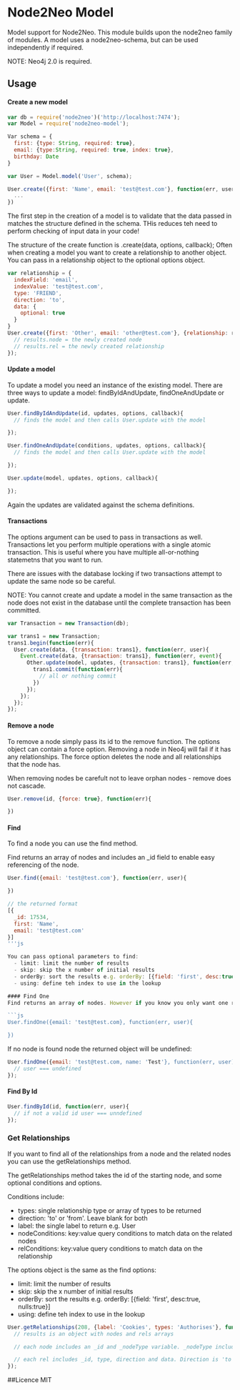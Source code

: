 # Node2Neo Model

Model support for Node2Neo. This module builds upon the node2neo family of modules.
A model uses a node2neo-schema, but can be used independently if required.

NOTE: Neo4j 2.0 is required.

## Usage

#### Create a new model

```js
var db = require('node2neo')('http://localhost:7474');
var Model = require('node2neo-model');

Var schema = {
  first: {type: String, required: true},
  email: {type:String, required: true, index: true},
  birthday: Date
}

var User = Model.model('User', schema);

User.create({first: 'Name', email: 'test@test.com'}, function(err, user){
  ...
})
```
The first step in the creation of a model is to validate that the data passed in matches the structure defined in the schema. THis reduces teh need to perform checking of input data in your code!


The structure of the create function is .create(data, options, callback);
Often when creating a model you want to create a relationship to another object. You can pass in a relationship object to the optional options object.

```js
var relationship = {
  indexField: 'email',
  indexValue: 'test@test.com',
  type: 'FRIEND',
  direction: 'to',
  data: {
    optional: true
  }
}
User.create({first: 'Other', email: 'other@test.com'}, {relationship: relationship}, function(err, results){
  // results.node = the newly created node
  // results.rel = the newly created relationship
});
```

#### Update a model
To update a model you need an instance of the existing model. There are three ways to update a model: findByIdAndUpdate, findOneAndUpdate or update.

```js
User.findByIdAndUpdate(id, updates, options, callback){
  // finds the model and then calls User.update with the model

});

User.findOneAndUpdate(conditions, updates, options, callback){
  // finds the model and then calls User.update with the model

});

User.update(model, updates, options, callback){

});
```

Again the updates are validated against the schema definitions.


#### Transactions
The options argument can be used to pass in transactions as well. Transactions let you perform multiple operations with a single atomic transaction. This is useful where you have multiple all-or-nothing statemetns that you want to run.

There are issues with the database locking if two transactions attempt to update the same node so be careful.

NOTE: You cannot create and update a model in the same transaction as the node does not exist in the database until the complete transaction has been committed.

```js
var Transaction = new Transaction(db);

var trans1 = new Transaction;
trans1.begin(function(err){
  User.create(data, {transaction: trans1}, function(err, user){
    Event.create(data, {transaction: trans1}, function(err, event){
      Other.update(model, updates, {transaction: trans1}, function(err, other){
        trans1.commit(function(err){
          // all or nothing commit
        })
      });
    });
  });
});
```

#### Remove a node
To remove a node simply pass its id to the remove function. The options object can contain a force option. Removing a node in Neo4j will fail if it has any relationships. The force option deletes the node and all relationships that the node has.

When removing nodes be carefult not to leave orphan nodes - remove does not cascade.

```js
User.remove(id, {force: true}, function(err){

})
```

#### Find
To find a node you can use the find method.

Find returns an array of nodes and includes an _id field to enable easy referencing of the node.

```js
User.find({email: 'test@test.com'}, function(err, user){

})

// the returned format
[{
  _id: 17534,
  first: 'Name',
  email: 'test@test.com'
}]
'''js

You can pass optional parameters to find:
  - limit: limit the number of results
  - skip: skip the x number of initial results
  - orderBy: sort the results e.g. orderBy: [{field: 'first', desc:true, nulls:true}]
  - using: define teh index to use in the lookup

#### Find One
Find returns an array of nodes. However if you know you only want one result you can use findOne. This method does not validate that there is only one result though, if there are multiple results only the first result will be returned.

```js
User.findOne({email: 'test@test.com}, function(err, user){

})
```

If no node is found node the returned object will be undefined:
```js
User.findOne({email: 'test@test.com, name: 'Test'}, function(err, user){
  // user === undefined
});
```

#### Find By Id
```js
User.findById(id, function(err, user){
  // if not a valid id user === unndefined
});
```

### Get Relationships
If you want to find all of the relationships from a node and the related nodes you can use the getRelationships method.

The getRelationships method takes the id of the starting node, and some optional conditions and options.

Conditions include:
  - types: single relationship type or array of types to be returned
  - direction: 'to' or 'from'. Leave blank for both
  - label: the single label to return e.g. User
  - nodeConditions: key:value query conditions to match data on the related nodes
  - relConditions: key:value query conditions to match data on the relationship

The options object is the same as the find options:
  - limit: limit the number of results
  - skip: skip the x number of initial results
  - orderBy: sort the results e.g. orderBy: [{field: 'first', desc:true, nulls:true}]
  - using: define teh index to use in the lookup

```js
User.getRelationships(208, {label: 'Cookies', types: 'Authorises'}, function(err, results){
  // results is an object with nodes and rels arrays

  // each node includes an _id and _nodeType variable. _nodeType includes the label of the node

  // each rel includes _id, type, direction and data. Direction is 'to or 'from'. type is the relationship type, and data contains any data on the relationship.
});
```

##Licence
MIT